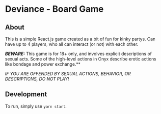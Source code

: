 # Deviance - Board Game
## About
This is a simple React.js game created as a bit of fun for kinky partys. Can have up to 4 players, who all can interact (or not) with each other. 

**_BEWARE:_**  This game is for 18+ only, and involves explicit descriptions of sexual acts. Some of the high-level actions in Onyx describe erotic actions like bondage and power exchange.**


*IF YOU ARE OFFENDED BY SEXUAL ACTIONS, BEHAVIOR, OR DESCRIPTIONS, DO NOT PLAY!*

## Development
To run, simply use `yarn start`.